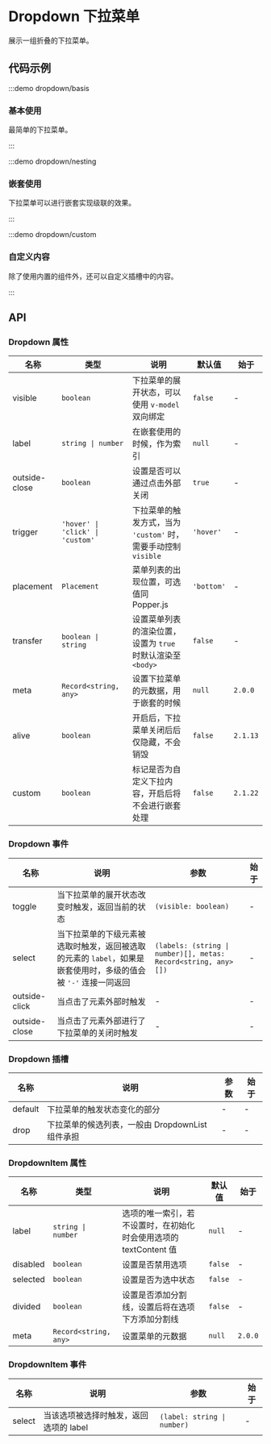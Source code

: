 # Dropdown 下拉菜单

展示一组折叠的下拉菜单。

## 代码示例

:::demo dropdown/basis

### 基本使用

最简单的下拉菜单。

:::

:::demo dropdown/nesting

### 嵌套使用

下拉菜单可以进行嵌套实现级联的效果。

:::

:::demo dropdown/custom

### 自定义内容

除了使用内置的组件外，还可以自定义插槽中的内容。

:::

## API

### Dropdown 属性

| 名称          | 类型                             | 说明                                                           | 默认值     | 始于     |
| ------------- | -------------------------------- | -------------------------------------------------------------- | ---------- | -------- |
| visible       | `boolean`                        | 下拉菜单的展开状态，可以使用 `v-model` 双向绑定                | `false`    | -        |
| label         | `string \| number`               | 在嵌套使用的时候，作为索引                                     | `null`     | -        |
| outside-close | `boolean`                        | 设置是否可以通过点击外部关闭                                   | `true`     | -        |
| trigger       | `'hover' \| 'click' \| 'custom'` | 下拉菜单的触发方式，当为 `'custom'` 时，需要手动控制 `visible` | `'hover'`  | -        |
| placement     | `Placement`                      | 菜单列表的出现位置，可选值同 Popper.js                         | `'bottom'` | -        |
| transfer      | `boolean \| string`              | 设置菜单列表的渲染位置，设置为 `true` 时默认渲染至 `<body>`    | `false`    | -        |
| meta          | `Record<string, any>`            | 设置下拉菜单的元数据，用于嵌套的时候                           | `null`     | `2.0.0`  |
| alive         | `boolean`                        | 开启后，下拉菜单关闭后后仅隐藏，不会销毁                       | `false`    | `2.1.13` |
| custom        | `boolean`                        | 标记是否为自定义下拉内容，开启后将不会进行嵌套处理             | `false`    | `2.1.22` |

### Dropdown 事件

| 名称          | 说明                                                                                                            | 参数                                                           | 始于 |
| ------------- | --------------------------------------------------------------------------------------------------------------- | -------------------------------------------------------------- | ---- |
| toggle        | 当下拉菜单的展开状态改变时触发，返回当前的状态                                                                  | `(visible: boolean)`                                           | -    |
| select        | 当下拉菜单的下级元素被选取时触发，返回被选取的元素的 `label`，如果是嵌套使用时，多级的值会被 `'-'` 连接一同返回 | `(labels: (string \| number)[], metas: Record<string, any>[])` | -    |
| outside-click | 当点击了元素外部时触发                                                                                          | -                                                              | -    |
| outside-close | 当点击了元素外部进行了下拉菜单的关闭时触发                                                                      | -                                                              | -    |

### Dropdown 插槽

| 名称    | 说明                                             | 参数 | 始于 |
| ------- | ------------------------------------------------ | ---- | ---- |
| default | 下拉菜单的触发状态变化的部分                     | -    | -    |
| drop    | 下拉菜单的候选列表，一般由 DropdownList 组件承担 | -    | -    |

### DropdownItem 属性

| 名称     | 类型                  | 说明                                                              | 默认值  | 始于    |
| -------- | --------------------- | ----------------------------------------------------------------- | ------- | ------- |
| label    | `string \| number`    | 选项的唯一索引，若不设置时，在初始化时会使用选项的 textContent 值 | `null`  | -       |
| disabled | `boolean`             | 设置是否禁用选项                                                  | `false` | -       |
| selected | `boolean`             | 设置是否为选中状态                                                | `false` | -       |
| divided  | `boolean`             | 设置是否添加分割线，设置后将在选项下方添加分割线                  | `false` | -       |
| meta     | `Record<string, any>` | 设置菜单的元数据                                                  | `null`  | `2.0.0` |

### DropdownItem 事件

| 名称   | 说明                                   | 参数                        | 始于 |
| ------ | -------------------------------------- | --------------------------- | ---- |
| select | 当该选项被选择时触发，返回选项的 label | `(label: string \| number)` | -    |
